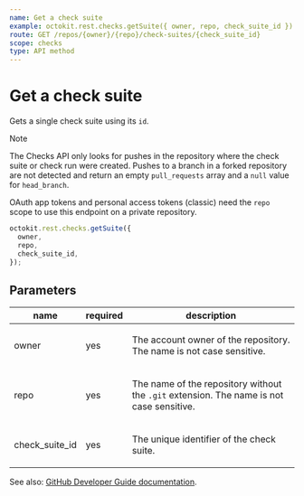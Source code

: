 ```yaml
---
name: Get a check suite
example: octokit.rest.checks.getSuite({ owner, repo, check_suite_id })
route: GET /repos/{owner}/{repo}/check-suites/{check_suite_id}
scope: checks
type: API method
---
```


# Get a check suite

Gets a single check suite using its `id`.

> [!NOTE]
> The Checks API only looks for pushes in the repository where the check suite or check run were created. Pushes to a branch in a forked repository are not detected and return an empty `pull_requests` array and a `null` value for `head_branch`.

OAuth app tokens and personal access tokens (classic) need the `repo` scope to use this endpoint on a private repository.

```js
octokit.rest.checks.getSuite({
  owner,
  repo,
  check_suite_id,
});
```

## Parameters

<table>
  <thead>
    <tr>
      <th>name</th>
      <th>required</th>
      <th>description</th>
    </tr>
  </thead>
  <tbody>
    <tr><td>owner</td><td>yes</td><td>

The account owner of the repository. The name is not case sensitive.

</td></tr>
<tr><td>repo</td><td>yes</td><td>

The name of the repository without the `.git` extension. The name is not case sensitive.

</td></tr>
<tr><td>check_suite_id</td><td>yes</td><td>

The unique identifier of the check suite.

</td></tr>
  </tbody>
</table>

See also: [GitHub Developer Guide documentation](https://docs.github.com/rest/checks/suites#get-a-check-suite).
